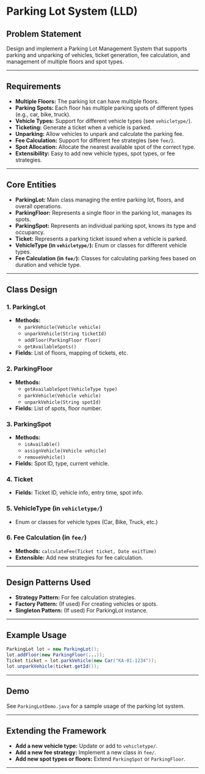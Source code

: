 # Parking Lot System (LLD)

## Problem Statement

Design and implement a Parking Lot Management System that supports parking and unparking of vehicles, ticket generation, fee calculation, and management of multiple floors and spot types.

---

## Requirements

- **Multiple Floors:** The parking lot can have multiple floors.
- **Parking Spots:** Each floor has multiple parking spots of different types (e.g., car, bike, truck).
- **Vehicle Types:** Support for different vehicle types (see `vehicletype/`).
- **Ticketing:** Generate a ticket when a vehicle is parked.
- **Unparking:** Allow vehicles to unpark and calculate the parking fee.
- **Fee Calculation:** Support for different fee strategies (see `fee/`).
- **Spot Allocation:** Allocate the nearest available spot of the correct type.
- **Extensibility:** Easy to add new vehicle types, spot types, or fee strategies.

---

## Core Entities

- **ParkingLot:** Main class managing the entire parking lot, floors, and overall operations.
- **ParkingFloor:** Represents a single floor in the parking lot, manages its spots.
- **ParkingSpot:** Represents an individual parking spot, knows its type and occupancy.
- **Ticket:** Represents a parking ticket issued when a vehicle is parked.
- **VehicleType (in `vehicletype/`):** Enum or classes for different vehicle types.
- **Fee Calculation (in `fee/`):** Classes for calculating parking fees based on duration and vehicle type.

---

## Class Design

### 1. ParkingLot
- **Methods:**
  - `parkVehicle(Vehicle vehicle)`
  - `unparkVehicle(String ticketId)`
  - `addFloor(ParkingFloor floor)`
  - `getAvailableSpots()`
- **Fields:** List of floors, mapping of tickets, etc.

### 2. ParkingFloor
- **Methods:**
  - `getAvailableSpot(VehicleType type)`
  - `parkVehicle(Vehicle vehicle)`
  - `unparkVehicle(String spotId)`
- **Fields:** List of spots, floor number.

### 3. ParkingSpot
- **Methods:**
  - `isAvailable()`
  - `assignVehicle(Vehicle vehicle)`
  - `removeVehicle()`
- **Fields:** Spot ID, type, current vehicle.

### 4. Ticket
- **Fields:** Ticket ID, vehicle info, entry time, spot info.

### 5. VehicleType (in `vehicletype/`)
- Enum or classes for vehicle types (Car, Bike, Truck, etc.)

### 6. Fee Calculation (in `fee/`)
- **Methods:** `calculateFee(Ticket ticket, Date exitTime)`
- **Extensible:** Add new strategies for fee calculation.

---

## Design Patterns Used

- **Strategy Pattern:** For fee calculation strategies.
- **Factory Pattern:** (If used) For creating vehicles or spots.
- **Singleton Pattern:** (If used) For ParkingLot instance.

---

## Example Usage

```java
ParkingLot lot = new ParkingLot();
lot.addFloor(new ParkingFloor(...));
Ticket ticket = lot.parkVehicle(new Car("KA-01-1234"));
lot.unparkVehicle(ticket.getId());
```

---

## Demo

See `ParkingLotDemo.java` for a sample usage of the parking lot system.

---

## Extending the Framework

- **Add a new vehicle type:** Update or add to `vehicletype/`.
- **Add a new fee strategy:** Implement a new class in `fee/`.
- **Add new spot types or floors:** Extend `ParkingSpot` or `ParkingFloor`.

---
